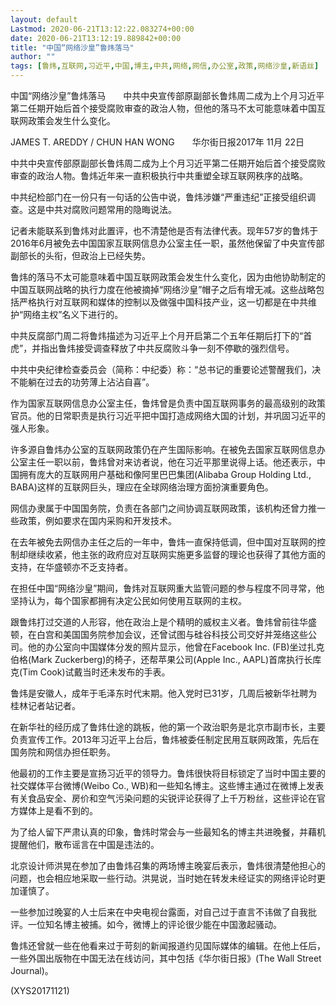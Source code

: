 ```yaml
---
layout: default
Lastmod: 2020-06-21T13:12:22.083274+00:00
date: 2020-06-21T13:12:19.889842+00:00
title: "中国“网络沙皇”鲁炜落马"
author: ""
tags: [鲁炜,互联网,习近平,中国,博主,中共,网络,网信,办公室,政策,网络沙皇,新语丝]
---
```


中国“网络沙皇”鲁炜落马　　中共中央宣传部原副部长鲁炜周二成为上个月习近平第二任期开始后首个接受腐败审查的政治人物，但他的落马不太可能意味着中国互联网政策会发生什么变化。

JAMES T. AREDDY / CHUN HAN WONG　　华尔街日报2017年 11月 22日

中共中央宣传部原副部长鲁炜周二成为上个月习近平第二任期开始后首个接受腐败审查的政治人物。鲁炜近年来一直积极执行中共重塑全球互联网秩序的战略。

中共纪检部门在一份只有一句话的公告中说，鲁炜涉嫌“严重违纪”正接受组织调查。这是中共对腐败问题常用的隐晦说法。

记者未能联系到鲁炜对此置评，也不清楚他是否有法律代表。现年57岁的鲁炜于2016年6月被免去中国国家互联网信息办公室主任一职，虽然他保留了中央宣传部副部长的头衔，但政治上已经失势。

鲁炜的落马不太可能意味着中国互联网政策会发生什么变化，因为由他协助制定的中国互联网战略的执行力度在他被摘掉“网络沙皇”帽子之后有增无减。这些战略包括严格执行对互联网和媒体的控制以及做强中国科技产业，这一切都是在中共维护“网络主权”名义下进行的。

中共反腐部门周二将鲁炜描述为习近平上个月开启第二个五年任期后打下的“首虎”，并指出鲁炜接受调查释放了中共反腐败斗争一刻不停歇的强烈信号。

中共中央纪律检查委员会（简称：中纪委）称：“总书记的重要论述警醒我们，决不能躺在过去的功劳薄上沾沾自喜”。

作为国家互联网信息办公室主任，鲁炜曾是负责中国互联网事务的最高级别的政策官员。他的日常职责是执行习近平把中国打造成网络大国的计划，并巩固习近平的强人形象。

许多源自鲁炜办公室的互联网政策仍在产生国际影响。在被免去国家互联网信息办公室主任一职以前，鲁炜曾对来访者说，他在习近平那里说得上话。他还表示，中国拥有庞大的互联网用户基础和像阿里巴巴集团(Alibaba Group Holding Ltd., BABA)这样的互联网巨头，理应在全球网络治理方面扮演重要角色。

网信办隶属于中国国务院，负责在各部门之间协调互联网政策，该机构还曾力推一些政策，例如要求在国内采购和开发技术。

在去年被免去网信办主任之后的一年中，鲁炜一直保持低调，但中国对互联网的控制却继续收紧，他主张的政府应对互联网实施更多监督的理论也获得了其他方面的支持，在华盛顿亦不乏支持者。

在担任中国“网络沙皇”期间，鲁炜对互联网重大监管问题的参与程度不同寻常，他坚持认为，每个国家都拥有决定公民如何使用互联网的主权。

跟鲁炜打过交道的人形容，他在政治上是个精明的威权主义者。鲁炜曾前往华盛顿，在白宫和美国国务院参加会议，还曾试图与硅谷科技公司交好并笼络这些公司。他的办公室向中国媒体分发的照片显示，他曾在Facebook Inc. (FB)坐过扎克伯格(Mark Zuckerberg)的椅子，还帮苹果公司(Apple Inc., AAPL)首席执行长库克(Tim Cook)试戴当时还未发布的手表。

鲁炜是安徽人，成年于毛泽东时代末期。他入党时已31岁，几周后被新华社聘为桂林记者站记者。

在新华社的经历成了鲁炜仕途的跳板，他的第一个政治职务是北京市副市长，主要负责宣传工作。2013年习近平上台后，鲁炜被委任制定民用互联网政策，先后在国务院和网信办担任职务。

他最初的工作主要是宣扬习近平的领导力。鲁炜很快将目标锁定了当时中国主要的社交媒体平台微博(Weibo Co., WB)和一些知名博主。这些博主通过在微博上发表有关食品安全、房价和空气污染问题的尖锐评论获得了上千万粉丝，这些评论在官方媒体上是看不到的。

为了给人留下严肃认真的印象，鲁炜时常会与一些最知名的博主共进晚餐，并藉机提醒他们，散布谣言在中国是违法的。

北京设计师洪晃在参加了由鲁炜召集的两场博主晚宴后表示，鲁炜很清楚他担心的问题，也会相应地采取一些行动。洪晃说，当时她在转发未经证实的网络评论时更加谨慎了。

一些参加过晚宴的人士后来在中央电视台露面，对自己过于直言不讳做了自我批评。一位知名博主被捕。如今，微博上的评论很少能在中国激起骚动。

鲁炜还曾就一些在他看来过于苛刻的新闻报道约见国际媒体的编辑。在他上任后，一些外国出版物在中国无法在线访问，其中包括《华尔街日报》(The Wall Street Journal)。

(XYS20171121)


